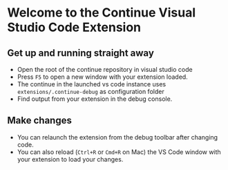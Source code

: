 # Welcome to the Continue Visual Studio Code Extension

## Get up and running straight away

- Open the root of the continue repository in visual studio code
- Press `F5` to open a new window with your extension loaded.
- The continue in the launched vs code instance uses `extensions/.continue-debug` as configuration folder
- Find output from your extension in the debug console.

## Make changes

- You can relaunch the extension from the debug toolbar after changing code.
- You can also reload (`Ctrl+R` or `Cmd+R` on Mac) the VS Code window with your extension to load your changes.
